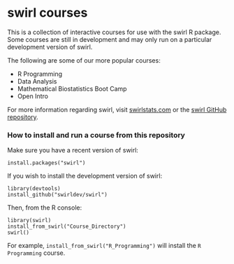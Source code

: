 swirl courses
=============

This is a collection of interactive courses for use with the swirl R package. Some courses are still in development and may only run on a particular development version of swirl.

The following are some of our more popular courses: 

- R Programming
- Data Analysis
- Mathematical Biostatistics Boot Camp
- Open Intro

For more information regarding swirl, visit [swirlstats.com](http://swirlstats.com) or the [swirl GitHub repository](https://github.com/swirldev/swirl).

### How to install and run a course from this repository

Make sure you have a recent version of swirl:

```
install.packages("swirl")
```

If you wish to install the development version of swirl:

```
library(devtools)
install_github("swirldev/swirl")
```

Then, from the R console:

```
library(swirl)
install_from_swirl("Course_Directory")
swirl()
```

For example, `install_from_swirl("R_Programming")` will install the `R Programming` course.
